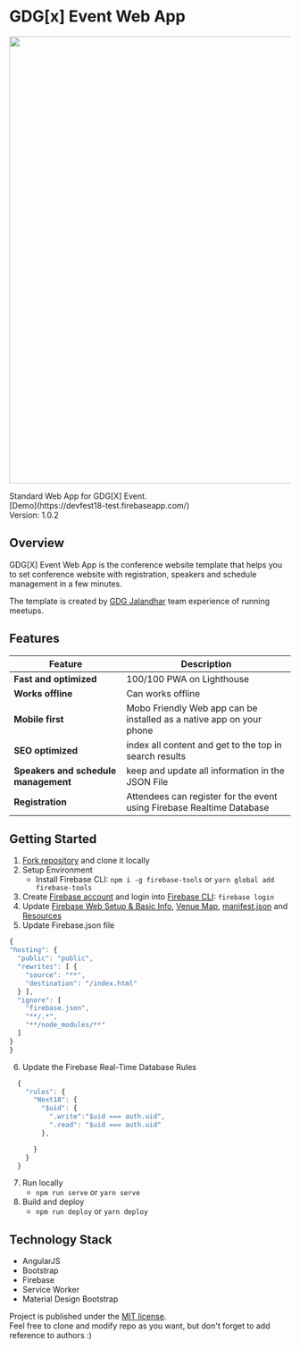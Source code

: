 # GDG[x] Event Web App
<p align="center">
<img width="800px" src="https://devfest18-jalandhar.firebaseapp.com/assets/img/brand.jpg">
</p>
Standard Web App for GDG[X] Event. <br>
[Demo](https://devfest18-test.firebaseapp.com/)<br>
Version: 1.0.2

## Overview

GDG[X] Event Web App is the conference website template that helps you to set conference website with registration, speakers and schedule management in a few minutes.

The template is created by [GDG Jalandhar](https://meetup.com/GDG-Jalandhar/) team experience of running meetups.

## Features
| Feature | Description |
|---|---|
| **Fast and optimized** | 100/100 PWA on Lighthouse |
| **Works offline** | Can works offline |
| **Mobile first** | Mobo Friendly Web app can be installed as a native app on your phone |
| **SEO optimized** | index all content and get to the top in search results |
| **Speakers and schedule management** | keep and update all information in the JSON File |
| **Registration** | Attendees can register for the event using Firebase Realtime Database |


## Getting Started
1. [Fork repository](https://github.com/Vrijraj/gdgx-event-web-app/fork) and clone it locally
1. Setup Environment
   * Install Firebase CLI: `npm i -g firebase-tools` or `yarn global add firebase-tools`
1. Create [Firebase account](https://console.firebase.google.com) and login into [Firebase CLI](https://firebase.google.com/docs/cli/): `firebase login`
1. Update [Firebase Web Setup & Basic Info](/index.html), [Venue Map](/views/attending.html), [manifest.json](/manifest.json) and [Resources](/data)
1. Update Firebase.json file
  ```js 
  {
  "hosting": {
    "public": "public",
    "rewrites": [ {
      "source": "**",
      "destination": "/index.html"
    } ],
    "ignore": [
      "firebase.json",
      "**/.*",
      "**/node_modules/**"
    ]
  }
}
```
6. Update the Firebase Real-Time Database Rules
  ```js
    {
      "rules": {
        "Next18": {
          "$uid": {
            ".write":"$uid === auth.uid",
            ".read": "$uid === auth.uid"
          },

        }
      }
    }
  ```
7. Run locally
   * `npm run serve` or `yarn serve`
8. Build and deploy
   * `npm run deploy` or `yarn deploy`


## Technology Stack

* AngularJS
* Bootstrap
* Firebase
* Service Worker
* Material Design Bootstrap


Project is published under the [MIT license](/LICENSE.md).  
Feel free to clone and modify repo as you want, but don't forget to add reference to authors :)
